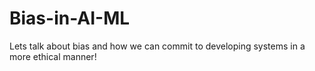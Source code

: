 # Bias-in-AI-ML
Lets talk about bias and how we can commit to developing systems in a more ethical manner!
